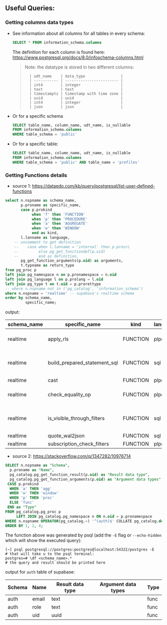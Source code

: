 ## Useful Queries:


### Getting columns data types
- See information about all columns for all tables in every schema:
    ```sql
    SELECT * FROM information_schema.columns 
    ```
    The definition for each column is found here: https://www.postgresql.org/docs/8.0/infoschema-columns.html
    
    > Note: the datatype is stored in two different columns:
    > 
    >       | udt_name    | data_type                |
    >       | ----------- | ------------------------ |
    >       | int4        | integer                  |
    >       | text        | text                     |
    >       | timestamptz | timestamp with time zone |
    >       | uuid        | uuid                     |
    >       | int4        | integer                  |
    >       | json        | json                     |

- Or for a specific schema
    ```sql
    SELECT table_name, column_name, udt_name, is_nullable
    FROM information_schema.columns 
    WHERE table_schema = 'public'
    ```

- Or for a specific table:
    ```sql
    SELECT table_name, column_name, udt_name, is_nullable
    FROM information_schema.columns 
    WHERE table_schema = 'public' AND table_name = 'profiles'
    ```



### Getting Functions details


- source 1: https://dataedo.com/kb/query/postgresql/list-user-defined-functions

```sql
select n.nspname as schema_name,
       p.proname as specific_name,
       case p.prokind 
            when 'f' then 'FUNCTION'
            when 'p' then 'PROCEDURE'
            when 'a' then 'AGGREGATE'
            when 'w' then 'WINDOW'
            end as kind,
       l.lanname as language,
    -- uncomment to get definition 
    --    case when l.lanname = 'internal' then p.prosrc
    --         else pg_get_functiondef(p.oid)
    --         end as definition,
       pg_get_function_arguments(p.oid) as arguments,
       t.typname as return_type
from pg_proc p
left join pg_namespace n on p.pronamespace = n.oid
left join pg_language l on p.prolang = l.oid
left join pg_type t on t.oid = p.prorettype 
-- where n.nspname not in ('pg_catalog', 'information_schema')
where n.nspname = 'realtime' -- supabase's realtime schema
order by schema_name,
         specific_name;
```


output:

| schema_name | specific_name                | kind     | language | arguments                                                                    | return_type |
| ----------- | ---------------------------- | -------- | -------- | ---------------------------------------------------------------------------- | ----------- |
| realtime    | apply_rls                    | FUNCTION | plpgsql  | wal jsonb, max_record_bytes integer DEFAULT (1024 * 1024)                    | wal_rls     |
| realtime    | build_prepared_statement_sql | FUNCTION | sql      | prepared_statement_name text, entity regclass, columns realtime.wal_column[] | text        |
| realtime    | cast                         | FUNCTION | plpgsql  | val text, type_ regtype                                                      | jsonb       |
| realtime    | check_equality_op            | FUNCTION | plpgsql  | op realtime.equality_op, type_ regtype, val_1 text, val_2 text               | bool        |
| realtime    | is_visible_through_filters   | FUNCTION | sql      | columns realtime.wal_column[], filters realtime.user_defined_filter[]        | bool        |
| realtime    | quote_wal2json               | FUNCTION | sql      | entity regclass                                                              | text        |
| realtime    | subscription_check_filters   | FUNCTION | plpgsql  |                                                                              | trigger     |




- source 2: https://stackoverflow.com/q/1347282/10976714


```sql
SELECT n.nspname as "Schema",
  p.proname as "Name",
  pg_catalog.pg_get_function_result(p.oid) as "Result data type",
  pg_catalog.pg_get_function_arguments(p.oid) as "Argument data types",
 CASE p.prokind
  WHEN 'a' THEN 'agg'
  WHEN 'w' THEN 'window'
  WHEN 'p' THEN 'proc'
  ELSE 'func'
 END as "Type"
FROM pg_catalog.pg_proc p
     LEFT JOIN pg_catalog.pg_namespace n ON n.oid = p.pronamespace
WHERE n.nspname OPERATOR(pg_catalog.~) '^(auth)$' COLLATE pg_catalog.default
ORDER BY 1, 2, 4;
```

The function above was generated by psql (add the `-E` flag or `--echo-hidden` which will show the executed query):

```
[~] psql postgresql://postgres:postgres@localhost:54322/postgres -E
# that will take u to the psql terminal:
postgres=# \df <schema_name>.*
# the query and result should be printed here 
```
output for `auth` table of supabase:

| Schema | Name  | Result data type | Argument data types | Type |
| ------ | ----- | ---------------- | ------------------- | ---- |
| auth   | email | text             |                     | func |
| auth   | role  | text             |                     | func |
| auth   | uid   | uuid             |                     | func |